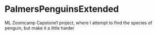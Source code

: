 # PalmersPenguinsExtended
ML Zoomcamp Capstone1 project, where I attempt to find the species of penguin, but make it a little harder
